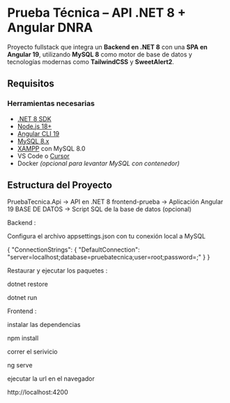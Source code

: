 # Prueba Técnica – API .NET 8 + Angular DNRA

Proyecto fullstack que integra un **Backend en .NET 8** con una **SPA en Angular 19**, utilizando **MySQL 8** como motor de base de datos y tecnologías modernas como **TailwindCSS** y **SweetAlert2**.

##  Requisitos
###  Herramientas necesarias

- [.NET 8 SDK](https://dotnet.microsoft.com/en-us/download)
- [Node.js 18+](https://nodejs.org/)
- [Angular CLI 19](https://angular.io/cli)
- [MySQL 8.x](https://dev.mysql.com/downloads/mysql/)
- [XAMPP](https://www.apachefriends.org/es/index.html) con MySQL 8.0
- VS Code o [Cursor](https://cursor.so/)
- Docker *(opcional para levantar MySQL con contenedor)*

##  Estructura del Proyecto
PruebaTecnica.Api → API en .NET 8
frontend-prueba → Aplicación Angular 19
BASE DE DATOS → Script SQL de la base de datos (opcional)

Backend :

Configura el archivo appsettings.json con tu conexión local a MySQL

{
  "ConnectionStrings": {
    "DefaultConnection": "server=localhost;database=pruebatecnica;user=root;password=;"
  }
}

Restaurar y ejecutar los paquetes :

dotnet restore

dotnet run



Frontend :

instalar las dependencias

npm install


correr el serivicio

ng serve


ejecutar la url en el navegador

http://localhost:4200
